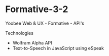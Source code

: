 # Formative-3-2
Yoobee Web &amp; UX - Formative - API's

Technologies

- Wolfram Alpha API
- Text-to-Speech in JavaScript using eSpeak

